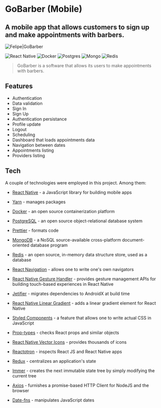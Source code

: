 # GoBarber (Mobile)

## A mobile app that allows customers to sign up and make appointments with barbers. 

![Felipe|GoBarber](https://img.shields.io/badge/FelipeMDantas-GoBarber-purple)

<p>

![React Native](https://img.shields.io/badge/react_native-%2320232a.svg?style=for-the-badge&logo=react&logoColor=%2361DAFB)
![Docker](https://img.shields.io/badge/docker-%230db7ed.svg?style=for-the-badge&logo=docker&logoColor=white)
![Postgres](https://img.shields.io/badge/PostgreSQL-316192?style=for-the-badge&logo=postgresql&logoColor=white)
![Mongo](https://img.shields.io/badge/MongoDB-4EA94B?style=for-the-badge&logo=mongodb&logoColor=white)
![Redis](https://img.shields.io/badge/redis-%23DD0031.svg?style=for-the-badge&logo=redis&logoColor=white)

>GoBarber is a software that allows its users to make appointments with barbers.

## Features

- Authentication
- Data validation
- Sign In
- Sign Up
- Authentication persistance
- Profile update
- Logout
- Scheduling
- Dashboard that loads appointments data
- Navigation between dates
- Appointments listing
- Providers listing

## Tech

A couple of technologies were employed in this project. Among them:

- [React Native] - a JavaScript library for building mobile apps
- [Yarn] - manages packages
- [Docker] - an open source containerization platform
- [PostgreSQL] - an open source object-relational database system
- [Prettier] - formats code
- [MongoDB] - a NoSQL source-available cross-platform document-oriented database program
- [Redis] - an open source, in-memory data structure store, used as a database
- [React Navigation] - allows one to write one's own navigators
- [React Native Gesture Handler] - provides gesture management APIs for building touch-based experiences in React Native 
- [Jetifier] - migrates dependencies to AndroidX at build time
- [React Native Linear Gradient] - adds a linear gradient element for React Native
- [Styled Components] - a feature that allows one to write actual CSS in JavaScript
- [Prop-types] - checks React props and similar objects
- [React Native Vector Icons] - provides thousands of icons
- [Reactotron] - inspects React JS and React Native apps
- [Redux] - centralizes an application's state
- [Immer] - creates the next immutable state tree by simply modifying the current tree
- [Axios] - furnishes a promise-based HTTP Client for NodeJS and the browser
- [Date-fns] - manipulates JavaScript dates

    [React Native]: https://reactnative.dev/
    [Yarn]: https://yarnpkg.com/
    [Docker]: https://www.docker.com/
    [PostgreSQL]: https://www.postgresql.org/
    [Prettier]: https://prettier.io/
    [MongoDB]: https://www.mongodb.com/
    [Redis]: https://redis.io/
    [React Navigation]: https://reactnavigation.org/
    [React Native Gesture Handler]: https://github.com/software-mansion/react-native-gesture-handler
    [Jetifier]: https://github.com/mikehardy/jetifier
    [React Native Linear Gradient]: https://github.com/react-native-linear-gradient/react-native-linear-gradient
    [Styled Components]: https://styled-components.com/
    [Prop-types]: https://github.com/facebook/prop-types
    [React Native Vector Icons]: https://github.com/oblador/react-native-vector-icons
    [Reactotron]: https://infinite.red/reactotron
    [Redux]: https://redux.js.org/
    [Immer]: https://github.com/immerjs/immer
    [Axios]: https://axios-http.com/docs/intro
    [Date-fns]: https://date-fns.org/